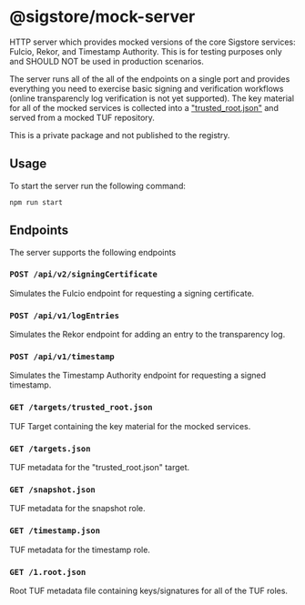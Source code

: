 # @sigstore/mock-server

HTTP server which provides mocked versions of the core Sigstore services:
Fulcio, Rekor, and Timestamp Authority. This is for testing purposes only and
SHOULD NOT be used in production scenarios.

The server runs all of the all of the endpoints on a single port and provides
everything you need to exercise basic signing and verification workflows (online
transparencly log verification is not yet supported). The key material for all
of the mocked services is collected into a ["trusted_root.json"][1] and served
from a mocked TUF repository.

This is a private package and not published to the registry.

## Usage

To start the server run the following command:

```
npm run start
```

## Endpoints

The server supports the following endpoints

### `POST /api/v2/signingCertificate`

Simulates the Fulcio endpoint for requesting a signing certificate.

### `POST /api/v1/logEntries`

Simulates the Rekor endpoint for adding an entry to the transparency log.

### `POST /api/v1/timestamp`

Simulates the Timestamp Authority endpoint for requesting a signed timestamp.

### `GET /targets/trusted_root.json`

TUF Target containing the key material for the mocked services.

### `GET /targets.json`

TUF metadata for the "trusted_root.json" target.

### `GET /snapshot.json`

TUF metadata for the snapshot role.

### `GET /timestamp.json`

TUF metadata for the timestamp role.

### `GET /1.root.json`

Root TUF metadata file containing keys/signatures for all of the TUF roles.

[1]: https://github.com/sigstore/protobuf-specs/blob/629b7aa96a81a3c5883d064ecb207a1b60cc0724/protos/sigstore_trustroot.proto#L83-L101
